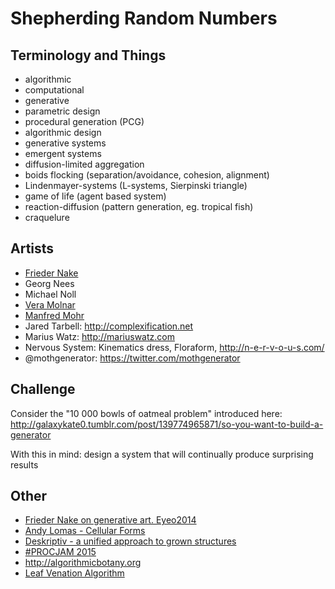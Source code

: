 # Shepherding Random Numbers

## Terminology and Things

- algorithmic
- computational
- generative
- parametric design
- procedural generation (PCG)
- algorithmic design
- generative systems
- emergent systems
- diffusion-limited aggregation
- boids flocking (separation/avoidance, cohesion, alignment)
- Lindenmayer-systems (L-systems, Sierpinski triangle)
- game of life (agent based system)
- reaction-diffusion (pattern generation, eg. tropical fish)
- craquelure


## Artists

- [Frieder Nake](http://collections.vam.ac.uk/search/?listing_type=imagetext&offset=0&limit=15&narrow=1&extrasearch=&q=frieder+nake&commit=Search&quality=0&objectnamesearch=&placesearch=&after=&after-adbc=AD&before=&before-adbc=AD&namesearch=&materialsearch=&mnsearch=&locationsearch=)
- Georg Nees
- Michael Noll
- [Vera Molnar](http://collections.vam.ac.uk/search/?listing_type=imagetext&offset=0&limit=15&narrow=1&extrasearch=&q=vera+molnar&commit=Search&quality=0&objectnamesearch=&placesearch=&after=&after-adbc=AD&before=&before-adbc=AD&namesearch=&materialsearch=&mnsearch=&locationsearch=)
- [Manfred Mohr](http://collections.vam.ac.uk/search/?listing_type=imagetext&offset=0&limit=15&narrow=1&extrasearch=&q=manfred+mohr&commit=Search&quality=0&objectnamesearch=&placesearch=&after=&after-adbc=AD&before=&before-adbc=AD&namesearch=&materialsearch=&mnsearch=&locationsearch=)
- Jared Tarbell: http://complexification.net
- Marius Watz: http://mariuswatz.com
- Nervous System: Kinematics dress, Floraform, http://n-e-r-v-o-u-s.com/
- @mothgenerator: https://twitter.com/mothgenerator


## Challenge

Consider the "10 000  bowls of oatmeal problem" introduced here:
http://galaxykate0.tumblr.com/post/139774965871/so-you-want-to-build-a-generator

With this in mind: design a system that will continually produce surprising
results


## Other

- [Frieder Nake on generative art. Eyeo2014](https://vimeo.com/104315361) 
- [Andy Lomas - Cellular Forms](https://vimeo.com/82989945)
- [Deskriptiv - a unified approach to grown structures](https://www.youtube.com/watch?v=9HI8FerKr6Q)
- [#PROCJAM 2015](https://www.youtube.com/watch?v=s_eyo_m_hnc&feature=youtu.be)
- http://algorithmicbotany.org
- [Leaf Venation Algorithm](http://algorithmicbotany.org/papers/venation.sig2005.pdf)
